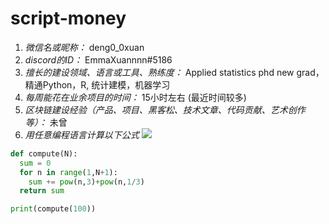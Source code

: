 # script-money

1. *微信名或昵称：* deng0_0xuan
2. *discord的ID：* EmmaXuannnn#5186
3. *擅长的建设领域、语言或工具、熟练度：* Applied statistics phd new grad，精通Python，R, 统计建模，机器学习
4. *每周能花在业余项目的时间：* 15小时左右 (最近时间较多)
5. *区块链建设经验（产品、项目、黑客松、技术文章、代码贡献、艺术创作等）：* 未曾
6. *用任意编程语言计算以下公式*
![](https://latex.codecogs.com/svg.image?\sum_{n=1}^{100}\left&space;(n^{3}-\sqrt[3]{n}&space;\right&space;))

```python
def compute(N):
  sum = 0
  for n in range(1,N+1):
    sum += pow(n,3)+pow(n,1/3)
  return sum

print(compute(100))
```
